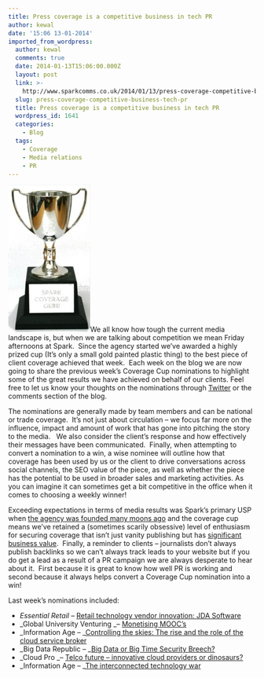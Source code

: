 ```yaml
---
title: Press coverage is a competitive business in tech PR
author: kewal
date: '15:06 13-01-2014'
imported_from_wordpress:
  author: kewal
  comments: true
  date: 2014-01-13T15:06:00.000Z
  layout: post
  link: >-
    http://www.sparkcomms.co.uk/2014/01/13/press-coverage-competitive-business-tech-pr/
  slug: press-coverage-competitive-business-tech-pr
  title: Press coverage is a competitive business in tech PR
  wordpress_id: 1641
  categories:
    - Blog
  tags:
    - Coverage
    - Media relations
    - PR
---
```


![Coverage cup](Coverage-cup-167x300.jpg)We all know how tough the current media landscape is, but when we are talking about competition we mean Friday afternoons at Spark.  Since the agency started we’ve awarded a highly prized cup (It’s only a small gold painted plastic thing) to the best piece of client coverage achieved that week.  Each week on the blog we are now going to share the previous week’s Coverage Cup nominations to highlight some of the great results we have achieved on behalf of our clients. Feel free to let us know your thoughts on the nominations through [Twitter](https://twitter.com/sparkcomms) or the comments section of the blog.  

The nominations are generally made by team members and can be national or trade coverage.  It’s not just about circulation – we focus far more on the influence, impact and amount of work that has gone into pitching the story to the media.   We also consider the client’s response and how effectively their messages have been communicated.  Finally, when attempting to convert a nomination to a win, a wise nominee will outline how that coverage has been used by us or the client to drive conversations across social channels, the SEO value of the piece, as well as whether the piece has the potential to be used in broader sales and marketing activities. As you can imagine it can sometimes get a bit competitive in the office when it comes to choosing a weekly winner!

Exceeding expectations in terms of media results was Spark’s primary USP when [the agency was founded many moons ago](http://www.sparkcomms.co.uk/about-us/meet-the-team/) and the coverage cup means we’ve retained a (sometimes scarily obsessive) level of enthusiasm for securing coverage that isn’t just vanity publishing but has [significant business value](http://www.sparkcomms.co.uk/client-experience/).  Finally, a reminder to clients – journalists don’t always publish backlinks so we can’t always track leads to your website but if you do get a lead as a result of a PR campaign we are always desperate to hear about it.  First because it is great to know how well PR is working and second because it always helps convert a Coverage Cup nomination into a win! 

Last week’s nominations included:

  * _Essential Retail_ – [Retail technology vendor innovation: JDA Software](http://www.essentialretail.com/news/supply-chain-and-logistics/article/52cfc57b926d1-retail-technology-vendor-innovation-jda-software)
  * _Global University Venturing _– [Monetising MOOC’s](http://www.globaluniversityventuring.com/article.php/3226/monetising-moocs)
  * _Information Age – _[Controlling the skies: The rise and the role of the cloud service broker](http://www.information-age.com/technology/cloud-and-virtualisation/123457557/controlling-the-skies--the-rise-and-role-of-the-cloud-service-broker)
  * _Big Data Republic – _[Big Data or Big Time Security Breech?](http://www.bigdatarepublic.com/author.asp?section_id=3453&doc_id=270441)
  * _Cloud Pro _– [Telco future – innovative cloud providers or dinosaurs?](http://www.cloudpro.co.uk/iaas/3635/telco-future-innovative-cloud-providers-or-dinosaurs)
  * _Information Age – _[The interconnected technology war](http://www.information-age.com/technology/security/123457561/the-interconnected-technology-war)
